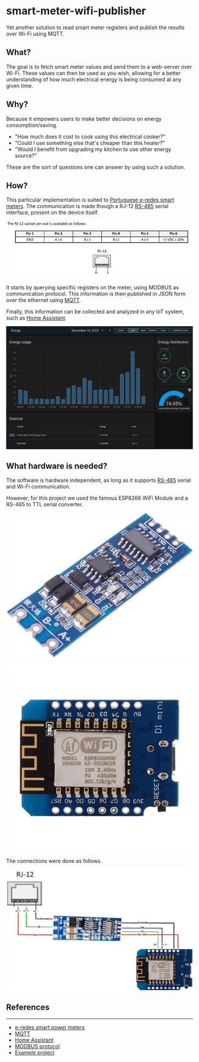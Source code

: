 # smart-meter-wifi-publisher
Yet another solution to read smart meter registers and publish the results over Wi-Fi using MQTT.

## What?
The goal is to fetch smart meter values and send them to a web-server over Wi-Fi. These values can then be used as you wish, allowing for a better understanding of how much electrical energy is being consumed at any given time. 

## Why?
Because it empowers users to make better decisions on energy consumption/saving.

- "How much does it cost to cook using this electrical cooker?" 
- "Could I use something else that's cheaper than this heater?"
- "Would I benefit from upgrading my kitchen to use other energy source?"

These are the sort of questions one can answer by using such a solution.

## How?
This particular implementation is suited to [Portuguese e-redes smart meters](https://www.e-redes.pt/sites/eredes/files/2020-07/DEF-C44-509.pdf). The communication is made though a RJ-12 [RS-485](https://en.wikipedia.org/wiki/RS-485) serial interface, present on the device itself. 

![RJ-12 interface](/assets/emi.png?raw=true "RJ-12 serial inter")

It starts by querying specific registers on the meter, using MODBUS as communication protocol. This information is then published in JSON form over the ethernet using [MQTT](https://mqtt.org/).

Finally, this information can be collected and analyzed in any IoT system, such as [Home Assistant](https://www.home-assistant.io/).

![Home Assistant example](/assets/ha.png?raw=true "Home Assistant example")

## What hardware is needed?
The software is hardware independent, as long as it supports [RS-485](https://en.wikipedia.org/wiki/RS-485) serial and Wi-Fi communication.

However, for this project we used the famous ESP8266 WiFi Module and a RS-485 to TTL serial converter.

![RS-485 to TTL](/assets/rs485-to-ttl.jpg?raw=true "RS-485 to TTL")

![ESP8266 WiFi module](/assets/esp8266.jpg?raw=true "ESP8266 WiFi module")

The connections were done as follows.

![Connections](/assets/connections.png?raw=true "Connections")

## References
--------------------------------------
- [e-redes smart power meters](https://www.e-redes.pt/sites/eredes/files/2020-07/DEF-C44-509.pdf)
- [MQTT](https://mqtt.org/)
- [Home Assistant](https://www.home-assistant.io/)
- [MODBUS protocol](https://en.wikipedia.org/wiki/Modbus)
- [Example project](https://github.com/nikito7/edpbox)